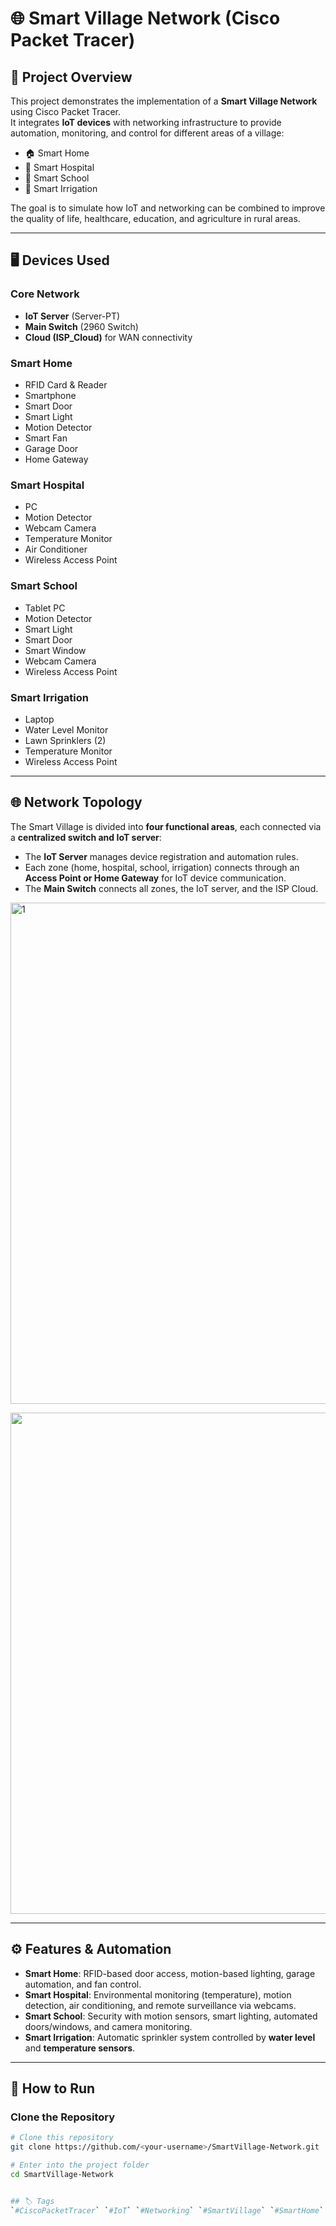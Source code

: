 # 🌐 Smart Village Network (Cisco Packet Tracer)

## 📌 Project Overview
This project demonstrates the implementation of a **Smart Village Network** using Cisco Packet Tracer.  
It integrates **IoT devices** with networking infrastructure to provide automation, monitoring, and control for different areas of a village:
- 🏠 Smart Home  
- 🏥 Smart Hospital  
- 🏫 Smart School  
- 🌱 Smart Irrigation  

The goal is to simulate how IoT and networking can be combined to improve the quality of life, healthcare, education, and agriculture in rural areas.

---

## 🖥️ Devices Used
### Core Network
- **IoT Server** (Server-PT)  
- **Main Switch** (2960 Switch)  
- **Cloud (ISP_Cloud)** for WAN connectivity  

### Smart Home
- RFID Card & Reader  
- Smartphone  
- Smart Door  
- Smart Light  
- Motion Detector  
- Smart Fan  
- Garage Door  
- Home Gateway  

### Smart Hospital
- PC  
- Motion Detector  
- Webcam Camera  
- Temperature Monitor  
- Air Conditioner  
- Wireless Access Point  

### Smart School
- Tablet PC  
- Motion Detector  
- Smart Light  
- Smart Door  
- Smart Window  
- Webcam Camera  
- Wireless Access Point  

### Smart Irrigation
- Laptop  
- Water Level Monitor  
- Lawn Sprinklers (2)  
- Temperature Monitor  
- Wireless Access Point  

---

## 🌐 Network Topology
The Smart Village is divided into **four functional areas**, each connected via a **centralized switch and IoT server**:
- The **IoT Server** manages device registration and automation rules.  
- Each zone (home, hospital, school, irrigation) connects through an **Access Point or Home Gateway** for IoT device communication.  
- The **Main Switch** connects all zones, the IoT server, and the ISP Cloud.  
<img width="2641" height="802" alt="1" src="https://github.com/user-attachments/assets/9dcb5748-56ad-41d1-8a19-ad93ec92bc1d" />

<p align="center">
<img width="2641" height="802" alt="1" src="https://github.com/user-attachments/assets/9dcb5748-56ad-41d1-8a19-ad93ec92bc1d" />
</p>

---

## ⚙️ Features & Automation
- **Smart Home**: RFID-based door access, motion-based lighting, garage automation, and fan control.  
- **Smart Hospital**: Environmental monitoring (temperature), motion detection, air conditioning, and remote surveillance via webcams.  
- **Smart School**: Security with motion sensors, smart lighting, automated doors/windows, and camera monitoring.  
- **Smart Irrigation**: Automatic sprinkler system controlled by **water level** and **temperature sensors**.  

---

## 🚀 How to Run

### Clone the Repository
```bash
# Clone this repository
git clone https://github.com/<your-username>/SmartVillage-Network.git

# Enter into the project folder
cd SmartVillage-Network


## 🏷️ Tags
`#CiscoPacketTracer` `#IoT` `#Networking` `#SmartVillage` `#SmartHome` `#SmartHospital` `#SmartSchool` `#SmartIrrigation`
